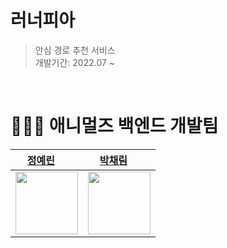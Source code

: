 # 러너피아

> 안심 경로 추천 서비스 <br>
> 개발기간: 2022.07 ~ 

<br>

# 👩🏻‍💻 애니멀즈 백엔드 개발팀


| [정예린](https://github.com/niley7464) <img src="https://user-images.githubusercontent.com/44153216/150667497-a66e034e-4146-403f-ac50-724e83b7d820.svg" width="14px;"/> | [박채림](https://github.com/Chaerim1001) <img src="https://user-images.githubusercontent.com/44153216/150667497-a66e034e-4146-403f-ac50-724e83b7d820.svg" width="14px;"/> |
| ------------------- | ------------------- |
| <img src="https://emoji-copy.com/wp-content/uploads/1f431.png" width="100"> | <img src="https://emojigraph.org/media/apple/hatching-chick_1f423.png" width="100"> |
